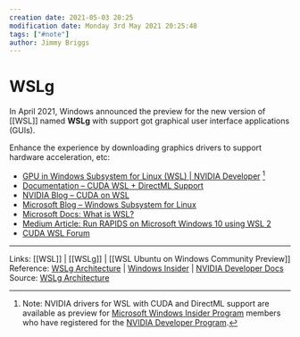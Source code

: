 ```yaml
---
creation date: 2021-05-03 20:25
modification date: Monday 3rd May 2021 20:25:48
tags: ["#note"]
author: Jimmy Briggs
---
```


# WSLg

In April 2021, Windows announced the preview for the new version of [[WSL]] named **WSLg** with support got graphical user interface applications (GUIs).

Enhance the experience by downloading graphics drivers to support hardware acceleration, etc:

- [GPU in Windows Subsystem for Linux (WSL) | NVIDIA Developer](https://developer.nvidia.com/cuda/wsl)  [^1]
-   [Documentation – CUDA WSL + DirectML Support](https://docs.nvidia.com/cuda/wsl-user-guide/index.html)
-   [NVIDIA Blog – CUDA on WSL](https://devblogs.nvidia.com/announcing-cuda-on-windows-subsystem-for-linux-2/)
-   [Microsoft Blog – Windows Subsystem for Linux](https://blogs.windows.com/windowsdeveloper/?p=55781)
-   [Microsoft Docs: What is WSL?](https://docs.microsoft.com/en-us/windows/wsl/about)
-   [Medium Article: Run RAPIDS on Microsoft Windows 10 using WSL 2](https://medium.com/rapids-ai/running-rapids-on-microsoft-windows-10-using-wsl-2-the-windows-subsystem-for-linux-c5cbb2c56e04)
-   [CUDA WSL Forum](https://forums.developer.nvidia.com/c/accelerated-computing/cuda/cuda-on-windows-subsystem-for-linux-wsl-2/303)

[^1]: Note: NVIDIA drivers for WSL with CUDA and DirectML support are available as preview for [Microsoft Windows Insider Program](https://insider.windows.com/en-us/getting-started/) members who have registered for the [NVIDIA Developer Program](https://developer.nvidia.com/developer-program).

***
Links: [[WSL]] | [[WSLg]] | [[WSL Ubuntu on Windows Community Preview]] 
Reference: [WSLg Architecture](https://devblogs.microsoft.com/commandline/wslg-architecture/) | [Windows Insider](https://insider.windows.com/en-us/getting-started) | [NVIDIA Developer Docs](https://docs.nvidia.com/cuda/wsl-user-guide/index.html)
Source: [WSLg Architecture](https://devblogs.microsoft.com/commandline/wslg-architecture/)
